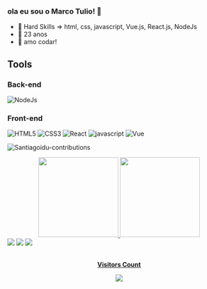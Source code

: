 ### ola eu sou o Marco Tulio! 👋
- 👯 Hard Skills => html, css, javascript, Vue.js, React.js, NodeJs
- 🤔 23 anos
- 💬 amo codar!
## Tools

### Back-end
![NodeJs](https://img.shields.io/badge/Node.js-43853D?style=for-the-badge&logo=node.js&logoColor=white)
### Front-end
![HTML5](https://img.shields.io/badge/HTML5-E34F26?style=for-the-badge&logo=html5&logoColor=white)
![CSS3](https://img.shields.io/badge/CSS3-1572B6?style=for-the-badge&logo=css3&logoColor=white)
![React](https://img.shields.io/badge/React-20232A?style=for-the-badge&logo=react&logoColor=61DAFB)
![javascript](https://img.shields.io/badge/JavaScript-F7DF1E?style=for-the-badge&logo=javascript&logoColor=black)
![Vue](https://img.shields.io/badge/%20-Vue_JS-success?style=for-the-badge&logo=vue&logoColor=61DAFB)


![Santiagoidu-contributions](https://activity-graph.herokuapp.com/graph?username=santiagoidu&theme=react-dark)
<div align="center">
  <a href="https://github.com/santiagoidu">
  <img height="180em" src="https://github-readme-stats.vercel.app/api?username=santiagoidu&show_icons=true&theme=chartreuse-dark&include_all_commits=true&count_private=true"/>
  <img height="180em" src="https://github-readme-stats.vercel.app/api/top-langs/?username=santiagoidu&layout=compact&langs_count=7&theme=chartreuse-dark"/>
</div>


  <div> 
  <a href="https://www.instagram.com/santiagoidu" target="_blank"><img src="https://img.shields.io/badge/-Instagram-%23E4405F?style=for-the-badge&logo=instagram&logoColor=white" target="_blank"></a>
  <a href = "mailto:csantiagomarcotulio@gmail.com"><img src="https://img.shields.io/badge/-Gmail-%23333?style=for-the-badge&logo=gmail&logoColor=white" target="_blank"></a>
  <a href="https://www.linkedin.com/in/marco-tulio-c-santiago" target="_blank"><img src="https://img.shields.io/badge/-LinkedIn-%230077B5?style=for-the-badge&logo=linkedin&logoColor=white" target="_blank"> 
</div> 
    <div align="center">
<br><p align="centre"><b>Visitors Count</b></p>  
<p align="center"><img align="center" src="https://profile-counter.glitch.me/santiagoidu/count.svg" /></p> 
      <br></div>
